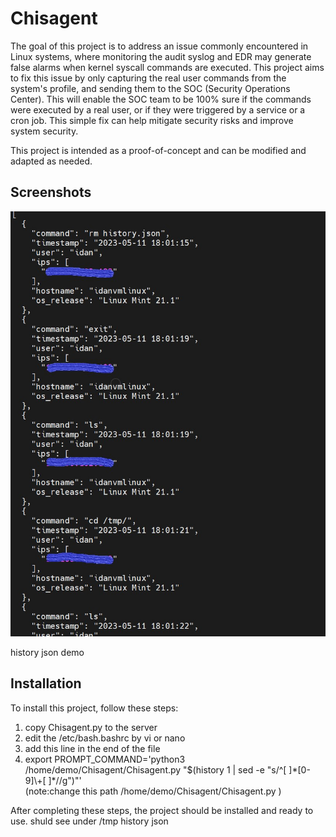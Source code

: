 <h1>Chisagent</h1>

<p>The goal of this project is to address an issue commonly encountered in Linux systems, where monitoring the audit syslog and EDR may generate false alarms when kernel syscall commands are executed. This project aims to fix this issue by only capturing the real user commands from the system's profile, and sending them to the SOC (Security Operations Center). This will enable the SOC team to be 100% sure if the commands were executed by a real user, or if they were triggered by a service or a cron job. This simple fix can help mitigate security risks and improve system security.</p>

<p>This project is intended as a proof-of-concept and can be modified and adapted as needed.</p>

<h2>Screenshots</h2>

<img src="https://github.com/idanless/Chisagent/blob/main/tempsnip.jpg?raw=true" alt="Screenshot 1">
<p>history json demo</p>

<h2>Installation</h2>

<p>To install this project, follow these steps:</p>

<ol>
  <li>copy Chisagent.py to the server</li>
  <li>edit the /etc/bash.bashrc by vi or nano</li>
  <li>add this line in the end of the file 
  <li>export PROMPT_COMMAND='python3 /home/demo/Chisagent/Chisagent.py "$(history 1 | sed -e "s/^[ ]*[0-9]\+[ ]*//g")"'</li> </li>
  (note:change this path /home/demo/Chisagent/Chisagent.py )
</ol>

<p>After completing these steps, the project should be installed and ready to use. shuld see under /tmp history json</p>
